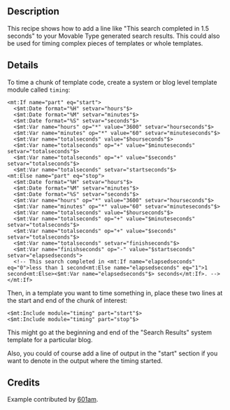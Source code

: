 ## Description

This recipe shows how to add a line like "This search completed in 1.5 seconds" to your Movable Type generated search results. This could also be used for timing complex pieces of templates or whole templates.

## Details

To time a chunk of template code, create a system or blog level template module called `timing`:

    <mt:If name="part" eq="start">
      <$mt:Date format="%H" setvar="hours"$>
      <$mt:Date format="%M" setvar="minutes"$>
      <$mt:Date format="%S" setvar="seconds"$>
      <$mt:Var name="hours" op="*" value="3600" setvar="hourseconds"$>
      <$mt:Var name="minutes" op="*" value="60" setvar="minuteseconds"$>
      <$mt:Var name="totalseconds" value="$hourseconds"$>
      <$mt:Var name="totalseconds" op="+" value="$minuteseconds" setvar="totalseconds"$>
      <$mt:Var name="totalseconds" op="+" value="$seconds" setvar="totalseconds"$>
      <$mt:Var name="totalseconds" setvar="startseconds"$>
    <mt:Else name="part" eq="stop">
      <$mt:Date format="%H" setvar="hours"$>
      <$mt:Date format="%M" setvar="minutes"$>
      <$mt:Date format="%S" setvar="seconds"$>
      <$mt:Var name="hours" op="*" value="3600" setvar="hourseconds"$>
      <$mt:Var name="minutes" op="*" value="60" setvar="minuteseconds"$>
      <$mt:Var name="totalseconds" value="$hourseconds"$>
      <$mt:Var name="totalseconds" op="+" value="$minuteseconds" setvar="totalseconds"$>
      <$mt:Var name="totalseconds" op="+" value="$seconds" setvar="totalseconds"$>
      <$mt:Var name="totalseconds" setvar="finishseconds"$>
      <$mt:Var name="finishseconds" op="-" value="$startseconds" setvar="elapsedseconds">
      <!-- This search completed in <mt:If name="elapsedseconds" eq="0">less than 1 second<mt:Else name="elapsedseconds" eq="1">1 second<mt:Else><$mt:Var name="elapsedseconds"$> seconds</mt:If>. -->
    </mt:If>

Then, in a template you want to time something in, place these two lines at the start and end of the chunk of interest:

    <$mt:Include module="timing" part="start"$>
    <$mt:Include module="timing" part="stop"$>

This might go at the beginning and end of the "Search Results" system template for a particular blog.

Also, you could of course add a line of output in the "start" section if you want to denote in the output where the timing started.

## Credits

Example contributed by [601am](http://601am.com).
